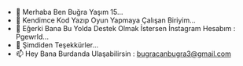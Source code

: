 - 👋 Merhaba Ben Buğra Yaşım 15...
- 👀 Kendimce Kod Yazıp Oyun Yapmaya Çalışan Biriyim...
- 🌱 Eğerki Bana Bu Yolda Destek Olmak İstersen İnstagram Hesabım : Pgewrld...
- 💞️ Şimdiden Teşekkürler...
- 📫 Hey Bana Burdanda Ulaşabilirsin : bugracanbugra3@gmail.com

<!---
pgewrld/pgewrld is a ✨ special ✨ repository because its `README.md` (this file) appears on your GitHub profile.
You can click the Preview link to take a look at your changes.
--->
